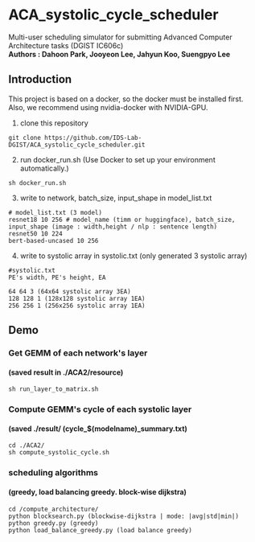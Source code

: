 # ACA_systolic_cycle_scheduler
Multi-user scheduling simulator for submitting Advanced Computer Architecture tasks (DGIST IC606c)  
**Authors : Dahoon Park, Jooyeon Lee, Jahyun Koo, Suengpyo Lee**


## Introduction
This project is based on a docker, so the docker must be installed first.  
Also, we recommend using nvidia-docker with NVIDIA-GPU.  

1. clone this repository
```shell
git clone https://github.com/IDS-Lab-DGIST/ACA_systolic_cycle_scheduler.git
```
2. run docker_run.sh (Use Docker to set up your environment automatically.)
```shell
sh docker_run.sh
```
3. write to network, batch_size, input_shape in model_list.txt
```
# model_list.txt (3 model)
resnet18 10 256 # model_name (timm or huggingface), batch_size, input_shape (image : width,height / nlp : sentence length)
resnet50 10 224
bert-based-uncased 10 256
```
4. write to systolic array in systolic.txt (only generated 3 systolic array)
```
#systolic.txt 
PE's width, PE's height, EA

64 64 3 (64x64 systolic array 3EA)
128 128 1 (128x128 systolic array 1EA)
256 256 1 (256x256 systolic array 1EA)
```

## Demo
### Get GEMM of each network's layer 
#### (saved result in ./ACA2/resource)
```shell
sh run_layer_to_matrix.sh
```
### Compute GEMM's cycle of each systolic layer 
#### (saved ./result/ (cycle_$(modelname)_summary.txt)
```shell
cd ./ACA2/
sh compute_systolic_cycle.sh
```

### scheduling algorithms 
#### (greedy, load balancing greedy. block-wise dijkstra)
```shell
cd /compute_architecture/
python blocksearch.py (blockwise-dijkstra | mode: |avg|std|min|)
python greedy.py (greedy)
python load_balance_greedy.py (load balance greedy)
```

